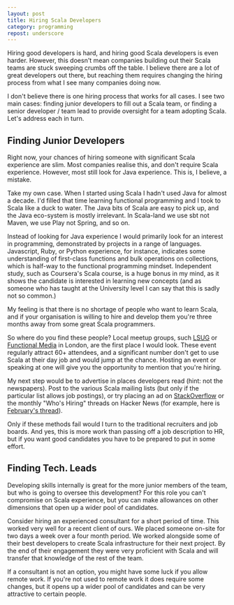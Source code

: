 ```yaml
---
layout: post
title: Hiring Scala Developers
category: programming
repost: underscore
---
```


Hiring good developers is hard, and hiring good Scala developers is even harder. However, this doesn't mean companies building out their Scala teams are stuck sweeping crumbs off the table. I believe there are a lot of great developers out there, but reaching them requires changing the hiring process from what I see many companies doing now.

I don't believe there is one hiring process that works for all cases. I see two main cases: finding junior developers to fill out a Scala team, or finding a senior developer / team lead to provide oversight for a team adopting Scala. Let's address each in turn.

## Finding Junior Developers

Right now, your chances of hiring someone with significant Scala experience are slim. Most companies realise this, and don't require Scala experience. However, most still look for Java experience. This is, I believe, a mistake.

Take my own case. When I started using Scala I hadn't used Java for almost a decade. I'd filled that time learning functional programming and I took to Scala like a duck to water. The Java bits of Scala are easy to pick up, and the Java eco-system is mostly irrelevant. In Scala-land we use sbt not Maven, we use Play not Spring, and so on.

Instead of looking for Java experience I would primarily look for an interest in programming, demonstrated by projects in a range of languages. Javascript, Ruby, or Python experience, for instance, indicates some understanding of first-class functions and bulk operations on collections, which is half-way to the functional programming mindset. Independent study, such as Coursera's Scala course, is a huge bonus in my mind, as it shows the candidate is interested in learning new concepts (and as someone who has taught at the University level I can say that this is sadly not so common.)

My feeling is that there is no shortage of people who want to learn Scala, and if your organisation is willing to hire and develop them you're three months away from some great Scala programmers.

So where do you find these people? Local meetup groups, such [LSUG](http://lsug.org/) or [Functional Media](http://www.meetup.com/Functional-Media/) in London, are the first place I would look. These event regularly attract 60+ attendees, and a significant number don't get to use Scala at their day job and would jump at the chance. Hosting an event or speaking at one will give you the opportunity to mention that you're hiring.

My next step would be to advertise in places developers read (hint: not the newspapers). Post to the various Scala mailing lists (but only if the particular list allows job postings), or try placing an ad on [StackOverflow](http://stackoverflow.com) or the monthly "Who's Hiring" threads on Hacker News (for example, here is [February's thread](https://news.ycombinator.com/item?id=7507765)).

Only if these methods fail would I turn to the traditional recruiters and job boards. And yes, this is more work than  passing off a job description to HR, but if you want good candidates you have to be prepared to put in some effort.


## Finding Tech. Leads

Developing skills internally is great for the more junior members of the team, but who is going to oversee this development? For this role you can't compromise on Scala experience, but you can make allowances on other dimensions that open up a wider pool of candidates.

Consider hiring an experienced consultant for a short period of time. This worked very well for a recent client of ours. We placed someone on-site for two days a week over a four month period. We worked alongside some of their best developers to create Scala infrastructure for their next project. By the end of their engagement they were very proficient with Scala and will transfer that knowledge of the rest of the team.

If a consultant is not an option, you might have some luck if you allow remote work. If you're not used to remote work it does require some changes, but it opens up a wider pool of candidates and can be very attractive to certain people.

